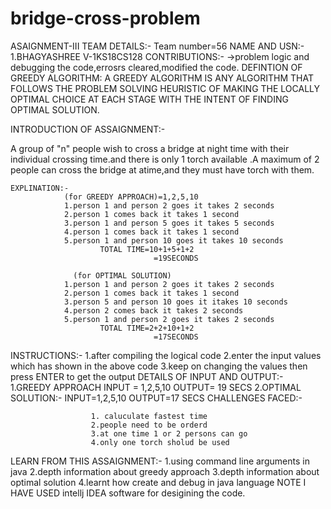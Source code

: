 # bridge-cross-problem
ASAIGNMENT-III
TEAM DETAILS:-
            Team number=56
NAME AND USN:-
            1.BHAGYASHREE V-1KS18CS128
CONTRIBUTIONS:-
        ->problem logic and debugging the code,errosrs cleared,modified the code.
   DEFINTION OF GREEDY ALGORITHM:
                  A GREEDY ALGORITHM IS ANY ALGORITHM THAT FOLLOWS THE PROBLEM SOLVING HEURISTIC OF MAKING THE LOCALLY OPTIMAL CHOICE AT EACH STAGE WITH THE INTENT OF FINDING OPTIMAL SOLUTION.
 
 
 INTRODUCTION OF ASSAIGNMENT:-
 
 A group of "n" people wish to cross a bridge at night time with their individual crossing time.and there is only 1 torch available .A maximum of 2 people can cross the bridge at atime,and they must have torch with them.
       
    EXPLINATION:-
                (for GREEDY APPROACH)=1,2,5,10
                1.person 1 and person 2 goes it takes 2 seconds
                2.person 1 comes back it takes 1 second
                3.person 1 and person 5 goes it takes 5 seconds
                4.person 1 comes back it takes 1 second
                5.person 1 and person 10 goes it takes 10 seconds
                        TOTAL TIME=10+1+5+1+2
                                    =19SECONDS
                                    
                  (for OPTIMAL SOLUTION)
                1.person 1 and person 2 goes it takes 2 seconds
                2.person 1 comes back it takes 1 second
                3.person 5 and person 10 goes it itakes 10 seconds
                4.person 2 comes back it takes 2 seconds
                5.person 1 and person 2 goes it takes 2 seconds
                        TOTAL TIME=2+2+10+1+2
                                    =17SECONDS
                                    
            
            
 INSTRUCTIONS:-
            1.after compiling the logical code
            2.enter the input values which has shown in the above code
            3.keep on changing the values then press ENTER to get the output
 DETAILS OF INPUT AND OUTPUT:-
            1.GREEDY APPROACH
                  INPUT = 1,2,5,10
                  OUTPUT= 19 SECS
            2.OPTIMAL SOLUTION:-
                  INPUT=1,2,5,10
                  OUTPUT=17 SECS
  CHALLENGES FACED:-
  
                      1. caluculate fastest time
                      2.people need to be orderd
                      3.at one time 1 or 2 persons can go
                      4.only one torch sholud be used
   LEARN FROM THIS ASSAIGNMENT:-
                  1.using command line arguments in java
                  2.depth information about greedy approach
                  3.depth information about optimal solution
                  4.learnt how create and debug in java language
     NOTE I HAVE USED intellj IDEA software for desigining the code.
     
